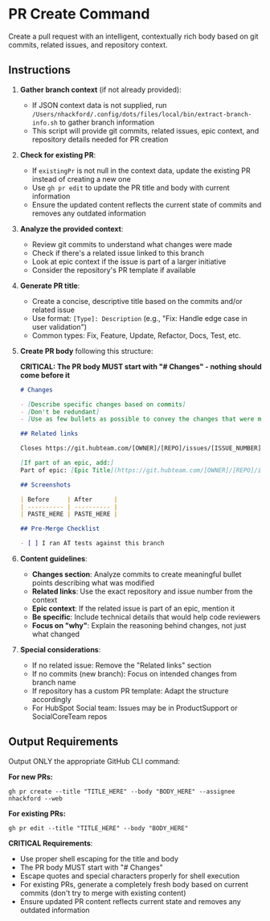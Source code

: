 # PR Create Command

Create a pull request with an intelligent, contextually rich body based on git commits, related issues, and repository context.

## Instructions

1. **Gather branch context** (if not already provided):

   - If JSON context data is not supplied, run `/Users/nhackford/.config/dots/files/local/bin/extract-branch-info.sh` to gather branch information
   - This script will provide git commits, related issues, epic context, and repository details needed for PR creation

2. **Check for existing PR**:

   - If `existingPr` is not null in the context data, update the existing PR instead of creating a new one
   - Use `gh pr edit` to update the PR title and body with current information
   - Ensure the updated content reflects the current state of commits and removes any outdated information

3. **Analyze the provided context**:

   - Review git commits to understand what changes were made
   - Check if there's a related issue linked to this branch
   - Look at epic context if the issue is part of a larger initiative
   - Consider the repository's PR template if available

4. **Generate PR title**:

   - Create a concise, descriptive title based on the commits and/or related issue
   - Use format: `[Type]: Description` (e.g., "Fix: Handle edge case in user validation")
   - Common types: Fix, Feature, Update, Refactor, Docs, Test, etc.

5. **Create PR body** following this structure:

   **CRITICAL: The PR body MUST start with "# Changes" - nothing should come before it**

   ```markdown
   # Changes

   - [Describe specific changes based on commits]
   - [Don't be redundant]
   - [Use as few bullets as possible to convey the changes that were made]

   ## Related links

   Closes https://git.hubteam.com/[OWNER]/[REPO]/issues/[ISSUE_NUMBER]

   [If part of an epic, add:]
   Part of epic: [Epic Title](https://git.hubteam.com/[OWNER]/[REPO]/issues/[EPIC_NUMBER])

   ## Screenshots

   | Before     | After      |
   | ---------- | ---------- |
   | PASTE_HERE | PASTE_HERE |

   ## Pre-Merge Checklist

   - [ ] I ran AT tests against this branch
   ```

6. **Content guidelines**:

   - **Changes section**: Analyze commits to create meaningful bullet points describing what was modified
   - **Related links**: Use the exact repository and issue number from the context
   - **Epic context**: If the related issue is part of an epic, mention it
   - **Be specific**: Include technical details that would help code reviewers
   - **Focus on "why"**: Explain the reasoning behind changes, not just what changed

7. **Special considerations**:
   - If no related issue: Remove the "Related links" section
   - If no commits (new branch): Focus on intended changes from branch name
   - If repository has a custom PR template: Adapt the structure accordingly
   - For HubSpot Social team: Issues may be in ProductSupport or SocialCoreTeam repos

## Output Requirements

Output ONLY the appropriate GitHub CLI command:

**For new PRs:**

```
gh pr create --title "TITLE_HERE" --body "BODY_HERE" --assignee nhackford --web
```

**For existing PRs:**

```
gh pr edit --title "TITLE_HERE" --body "BODY_HERE"
```

**CRITICAL Requirements**:

- Use proper shell escaping for the title and body
- The PR body MUST start with "# Changes"
- Escape quotes and special characters properly for shell execution
- For existing PRs, generate a completely fresh body based on current commits (don't try to merge with existing content)
- Ensure updated PR content reflects current state and removes any outdated information
